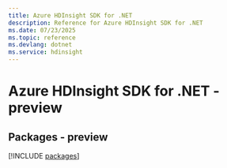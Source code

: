 ```yaml
---
title: Azure HDInsight SDK for .NET
description: Reference for Azure HDInsight SDK for .NET
ms.date: 07/23/2025
ms.topic: reference
ms.devlang: dotnet
ms.service: hdinsight
---
```

# Azure HDInsight SDK for .NET - preview
## Packages - preview
[!INCLUDE [packages](hdinsight-index.md)]